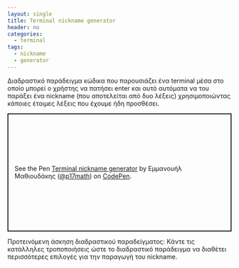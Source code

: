 ```yaml
---
layout: single
title: Terminal nickname generator
header: no
categories:
  - terminal
tags:
  - nickname
  - generator
---
```


Διαδραστικό παράδειγμα κώδικα που παρουσιάζει ένα terminal μέσα στο οποίο μπορεί ο χρήστης να πατήσει enter και αυτό αυτόματα να του παράξει ένα nickname (που αποτελείται από δυο λέξεις) χρησιμοποιώντας κάποιες έτοιμες λέξεις που έχουμε ήδη προσθέσει.

<p class="codepen" data-height="265" data-theme-id="light" data-default-tab="css,result" data-user="p17math" data-slug-hash="bGdOmqw" style="height: 265px; box-sizing: border-box; display: flex; align-items: center; justify-content: center; border: 2px solid; margin: 1em 0; padding: 1em;" data-pen-title="Terminal nickname generator">
  <span>See the Pen <a href="https://codepen.io/p17math/pen/bGdOmqw">
  Terminal nickname generator</a> by Εμμανουήλ Μαθιουδάκης (<a href="https://codepen.io/p17math">@p17math</a>)
  on <a href="https://codepen.io">CodePen</a>.</span>
</p>
<script async src="https://static.codepen.io/assets/embed/ei.js"></script>

 Προτεινόμενη άσκηση διαδραστικού παραδείγματος: Κάντε τις κατάλληλες τροποποιήσεις ώστε το διαδραστικό παράδειγμα να διαθέτει περισσότερες επιλογές για την παραγωγή του nickname.

